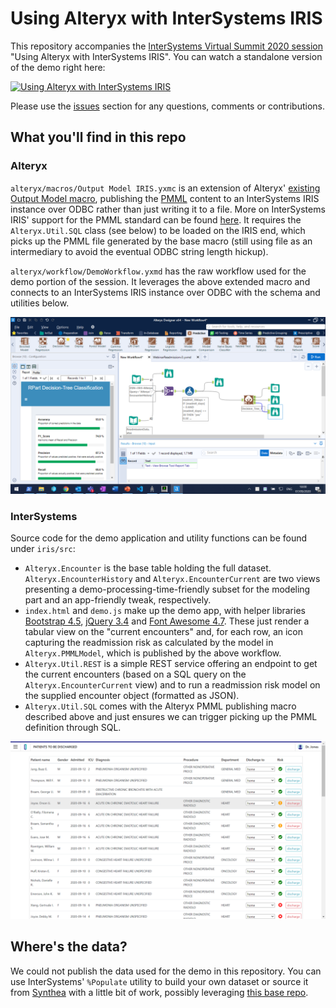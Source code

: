 # Using Alteryx with InterSystems IRIS

This repository accompanies the [InterSystems Virtual Summit 2020 session](https://www.intersystems.com/virtual-summit-2020/) "Using Alteryx with InterSystems IRIS". You can watch a standalone version of the demo right here:

[![Using Alteryx with InterSystems IRIS](https://img.youtube.com/vi/U87URIPH91E/0.jpg)](https://www.youtube.com/watch?v=U87URIPH91E)

Please use the [issues](https://github.com/bdeboe/isc-alteryx-demo/issues) section for any questions, comments or contributions.

## What you'll find in this repo

### Alteryx

`alteryx/macros/Output Model IRIS.yxmc` is an extension of Alteryx' [existing Output Model macro](https://gallery.alteryx.com/#!app/Output-Model/5d926970826fd30b84537824), publishing the [PMML](http://dmg.org) content to an InterSystems IRIS instance over ODBC rather than just writing it to a file. More on InterSystems IRIS' support for the PMML standard can be found [here](https://docs.intersystems.com/irislatest/csp/docbook/Doc.View.cls?KEY=APMML). It requires the `Alteryx.Util.SQL` class (see below) to be loaded on the IRIS end, which picks up the PMML file generated by the base macro (still using file as an intermediary to avoid the eventual ODBC string length hickup).

`alteryx/workflow/DemoWorkflow.yxmd` has the raw workflow used for the demo portion of the session. It leverages the above extended macro and connects to an InterSystems IRIS instance over ODBC with the schema and utilities below.

![Screenshot of Alteryx Workflow](docs/workflow.png?raw=true)

### InterSystems

Source code for the demo application and utility functions can be found under `iris/src`:

* `Alteryx.Encounter` is the base table holding the full dataset. `Alteryx.EncounterHistory` and `Alteryx.EncounterCurrent` are two views presenting a demo-processing-time-friendly subset for the modeling part and an app-friendly tweak, respectively.
* `index.html` and `demo.js` make up the demo app, with helper libraries [Bootstrap 4.5](https://getbootstrap.com/), [jQuery 3.4](https://getbootstrap.com/) and [Font Awesome 4.7](https://fontawesome.com/). These just render a tabular view on the "current encounters" and, for each row, an icon capturing the readmission risk as calculated by the model in `Alteryx.PMMLModel`, which is published by the above workflow. 
* `Alteryx.Util.REST` is a simple REST service offering an endpoint to get the current encounters (based on a SQL query on the `Alteryx.EncounterCurrent` view) and to run a readmission risk model on the supplied encounter object (formatted as JSON).
* `Alteryx.Util.SQL` comes with the Alteryx PMML publishing macro described above and just ensures we can trigger picking up the PMML definition through SQL.

![Screenshot of Demo Table](docs/table.png?raw=true)

## Where's the data?

We could not publish the data used for the demo in this repository. You can use InterSystems' `%Populate` utility to build your own dataset or source it from [Synthea](https://github.com/synthetichealth/synthea) with a little bit of work, possibly leveraging [this base repo](https://github.com/intersystems-community/irisdemo-base-synthea).
